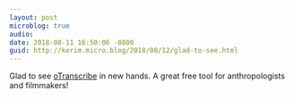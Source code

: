 ```yaml
---
layout: post
microblog: true
audio: 
date: 2018-08-11 16:50:06 -0800
guid: http://kerim.micro.blog/2018/08/12/glad-to-see.html
---
```

Glad to see [oTranscribe](https://www.muckrock.com/news/archives/2018/aug/06/otranscribe-joining-muckrock-and-documentcloud/?utm_content=buffer57f34&utm_medium=social&utm_source=twitter.com&utm_campaign=buffer) in new hands. A great free tool for anthropologists and filmmakers!
